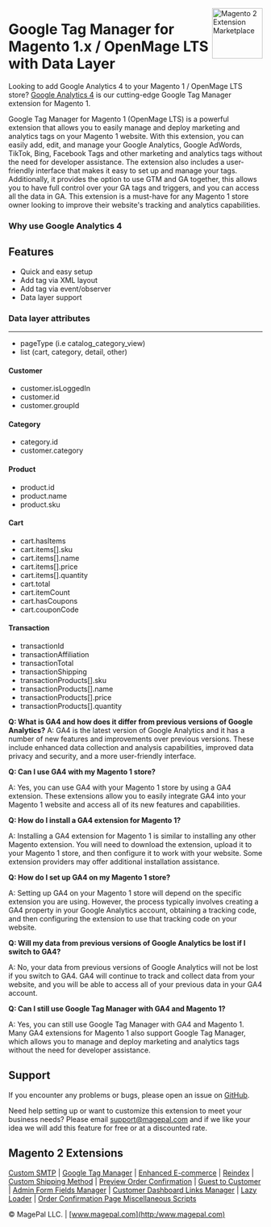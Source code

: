<a href="http://www.magepal.com" title="MagePal - Magento 2 Extension Marketplace" ><img src="https://image.ibb.co/dHBkYH/Magepal_logo.png" alt="Magento 2 Extension Marketplace" width="100" align="right" /></a>

# Google Tag Manager for Magento 1.x / OpenMage LTS with Data Layer

Looking to add Google Analytics 4 to your Magento 1 / OpenMage LTS store? <a href="https://www.magepal.com/magento1/google-tag-manager-1.html">Google Analytics 4</a> is our cutting-edge Google Tag Manager extension for Magento 1.

Google Tag Manager for Magento 1 (OpenMage LTS) is a powerful extension that allows you to easily manage and deploy marketing and analytics tags on your Magento 1 website. With this extension, you can easily add, edit, and manage your Google Analytics, Google AdWords, TikTok, Bing, Facebook Tags and other marketing and analytics tags without the need for developer assistance. The extension also includes a user-friendly interface that makes it easy to set up and manage your tags. Additionally, it provides the option to use GTM and GA together, this allows you to have full control over your GA tags and triggers, and you can access all the data in GA. This extension is a must-have for any Magento 1 store owner looking to improve their website's tracking and analytics capabilities.

### Why use  Google Analytics 4 

## Features
- Quick and easy setup
- Add tag via XML layout
- Add tag via event/observer
- Data layer support

### Data layer attributes
---------
* pageType (i.e catalog_category_view)
* list (cart, category, detail, other)

#### Customer
* customer.isLoggedIn
* customer.id
* customer.groupId

#### Category
* category.id
* customer.category

#### Product
* product.id
* product.name
* product.sku

#### Cart
* cart.hasItems
* cart.items[].sku
* cart.items[].name
* cart.items[].price
* cart.items[].quantity
* cart.total
* cart.itemCount
* cart.hasCoupons
* cart.couponCode

#### Transaction
* transactionId
* transactionAffiliation
* transactionTotal
* transactionShipping
* transactionProducts[].sku
* transactionProducts[].name
* transactionProducts[].price
* transactionProducts[].quantity

**Q: What is GA4 and how does it differ from previous versions of Google Analytics?**
A: GA4 is the latest version of Google Analytics and it has a number of new features and improvements over previous versions. These include enhanced data collection and analysis capabilities, improved data privacy and security, and a more user-friendly interface.

**Q: Can I use GA4 with my Magento 1 store?**

A: Yes, you can use GA4 with your Magento 1 store by using a GA4 extension. These extensions allow you to easily integrate GA4 into your Magento 1 website and access all of its new features and capabilities.

**Q: How do I install a GA4 extension for Magento 1?**

A: Installing a GA4 extension for Magento 1 is similar to installing any other Magento extension. You will need to download the extension, upload it to your Magento 1 store, and then configure it to work with your website. Some extension providers may offer additional installation assistance.

**Q: How do I set up GA4 on my Magento 1 store?**

A: Setting up GA4 on your Magento 1 store will depend on the specific extension you are using. However, the process typically involves creating a GA4 property in your Google Analytics account, obtaining a tracking code, and then configuring the extension to use that tracking code on your website.

**Q: Will my data from previous versions of Google Analytics be lost if I switch to GA4?**

A: No, your data from previous versions of Google Analytics will not be lost if you switch to GA4. GA4 will continue to track and collect data from your website, and you will be able to access all of your previous data in your GA4 account.

**Q: Can I still use Google Tag Manager with GA4 and Magento 1?**

A: Yes, you can still use Google Tag Manager with GA4 and Magento 1. Many GA4 extensions for Magento 1 also support Google Tag Manager, which allows you to manage and deploy marketing and analytics tags without the need for developer assistance.


## Support

If you encounter any problems or bugs, please open an issue on [GitHub](https://github.com/magepal/magento2-reindex/issues).

Need help setting up or want to customize this extension to meet your business needs? Please email support@magepal.com and if we like your idea we will add this feature for free or at a discounted rate.

## Magento 2 Extensions

[Custom SMTP](https://www.magepal.com/magento2/extensions/custom-smtp.html) | [Google Tag Manager](https://www.magepal.com/magento2/extensions/google-tag-manager.html) | [Enhanced E-commerce](https://www.magepal.com/magento2/extensions/enhanced-ecommerce-for-google-tag-manager.html) | [Reindex](https://www.magepal.com/magento2/extensions/reindex.html) | [Custom Shipping Method](https://www.magepal.com/magento2/extensions/custom-shipping-rates-for-magento-2.html) | [Preview Order Confirmation](https://www.magepal.com/magento2/extensions/preview-order-confirmation-page-for-magento-2.html) | [Guest to Customer](https://www.magepal.com/magento2/extensions/guest-to-customer.html) | [Admin Form Fields Manager](https://www.magepal.com/magento2/extensions/admin-form-fields-manager-for-magento-2.html) | [Customer Dashboard Links Manager](https://www.magepal.com/magento2/extensions/customer-dashboard-links-manager-for-magento-2.html) | [Lazy Loader](https://www.magepal.com/magento2/extensions/lazy-load.html) | [Order Confirmation Page Miscellaneous Scripts](https://www.magepal.com/magento2/extensions/order-confirmation-miscellaneous-scripts-for-magento-2.html)

© MagePal LLC. | [www.magepal.com](http:/www.magepal.com)
